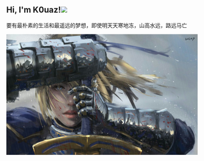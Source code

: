 ## Hi, I'm K0uaz!<img src="https://media.giphy.com/media/WUlplcMpOCEmTGBtBW/giphy.gif" width="30">

要有最朴素的生活和最遥远的梦想，即使明天天寒地冻，山高水远，路远马亡


<img src="https://github.com/K0uaz/K0uaz/blob/main/wlop.jpg">
